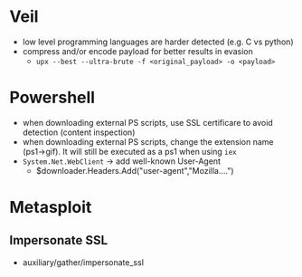 # Veil
* low level programming languages are harder detected (e.g. C vs python)
* compress and/or encode payload for better results in evasion
    * `upx --best --ultra-brute -f <original_payload> -o <payload>`

# Powershell
* when downloading external PS scripts, use SSL certificare to avoid detection (content inspection)
* when downloading external PS scripts, change the extension name (ps1->gif). It will still be executed as a ps1 when using `iex`
* `System.Net.WebClient` -> add well-known User-Agent
   * $downloader.Headers.Add("user-agent","Mozilla....")

# Metasploit
## Impersonate SSL
* auxiliary/gather/impersonate_ssl
